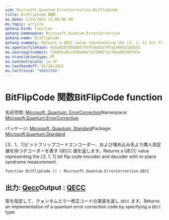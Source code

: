 ```yaml
---
uid: Microsoft.Quantum.ErrorCorrection.BitFlipCode
title: BitFlipCode 関数
ms.date: 1/23/2021 12:00:00 AM
ms.topic: article
qsharp.kind: function
qsharp.namespace: Microsoft.Quantum.ErrorCorrection
qsharp.name: BitFlipCode
qsharp.summary: Returns a QECC value representing the ⟦3, 1, 1⟧ bit flip code encoder and decoder with in-place syndrome measurement.
ms.openlocfilehash: 0a5a028f85b80575b754b93a797a1460d21bb552
ms.sourcegitcommit: 71605ea9cc630e84e7ef29027e1f0ea06299747e
ms.translationtype: MT
ms.contentlocale: ja-JP
ms.lasthandoff: 01/26/2021
ms.locfileid: "98853188"
---
```

# <a name="bitflipcode-function"></a><span data-ttu-id="51683-102">BitFlipCode 関数</span><span class="sxs-lookup"><span data-stu-id="51683-102">BitFlipCode function</span></span>

<span data-ttu-id="51683-103">名前空間: [Microsoft. Quantum. ErrorCorrection](xref:Microsoft.Quantum.ErrorCorrection)</span><span class="sxs-lookup"><span data-stu-id="51683-103">Namespace: [Microsoft.Quantum.ErrorCorrection](xref:Microsoft.Quantum.ErrorCorrection)</span></span>

<span data-ttu-id="51683-104">パッケージ: [Microsoft. Quantum. Standard](https://nuget.org/packages/Microsoft.Quantum.Standard)</span><span class="sxs-lookup"><span data-stu-id="51683-104">Package: [Microsoft.Quantum.Standard](https://nuget.org/packages/Microsoft.Quantum.Standard)</span></span>


<span data-ttu-id="51683-105">⟦3、1、1⟧ビットフリップコードエンコーダー、および埋め込み先より隣人測定値を持つデコーダーを表す QECC 値を返します。</span><span class="sxs-lookup"><span data-stu-id="51683-105">Returns a QECC value representing the ⟦3, 1, 1⟧ bit flip code encoder and decoder with in-place syndrome measurement.</span></span>

```qsharp
function BitFlipCode () : Microsoft.Quantum.ErrorCorrection.QECC
```


## <a name="output--qecc"></a><span data-ttu-id="51683-106">出力: [Qecc](xref:Microsoft.Quantum.ErrorCorrection.QECC)</span><span class="sxs-lookup"><span data-stu-id="51683-106">Output : [QECC](xref:Microsoft.Quantum.ErrorCorrection.QECC)</span></span>

<span data-ttu-id="51683-107">型を指定して、クォンタムエラー修正コードの実装を返し `QECC` ます。</span><span class="sxs-lookup"><span data-stu-id="51683-107">Returns an implementation of a quantum error correction code by specifying a `QECC` type.</span></span>